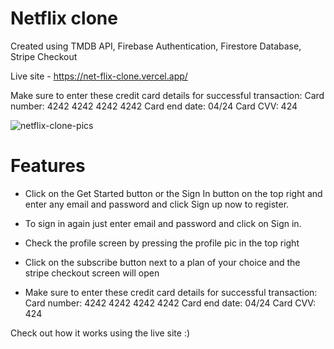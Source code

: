 # Netflix clone

Created using TMDB API, Firebase Authentication, Firestore Database, Stripe Checkout

Live site - https://net-flix-clone.vercel.app/ 

Make sure to enter these credit card details for successful transaction:
Card number: 4242 4242 4242 4242 Card end date: 04/24 Card CVV: 424

![netflix-clone-pics](https://user-images.githubusercontent.com/86771291/138237690-4112193b-71bf-41f8-a4c4-a827f211388e.png)

# Features 

- Click on the Get Started button or the Sign In button on the top right and enter any email and password and click Sign up     now to register. 

- To sign in again just enter email and password and click on Sign in.

- Check the profile screen by pressing the profile pic in the top right 

- Click on the subscribe button next to a plan of your choice and the stripe checkout screen will open

- Make sure to enter these credit card details for successful transaction:
  Card number: 4242 4242 4242 4242 
  Card end date: 04/24
  Card CVV: 424

Check out how it works using the live site :)
